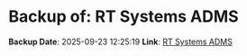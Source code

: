 # Backup of: RT Systems ADMS

**Backup Date**: 2025-09-23 12:25:19
**Link**: [RT Systems ADMS](https://przemienniki.net/export/adms.csv)
